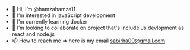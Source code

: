 - 👋 Hi, I’m @hamzahamza11
- 👀 I’m interested in javaScript development 
- 🌱 I’m currently learning docker
- 💞️ I’m looking to collaborate on project that's include Js devlopment as react and node.js
- 📫 How to reach me => here is my email sabirha00@gmail.com
